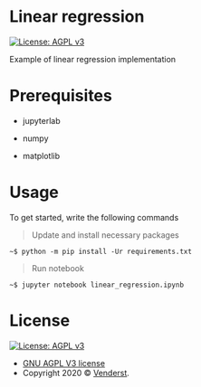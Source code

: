 # Linear regression

[![License: AGPL v3](https://img.shields.io/badge/License-AGPL%20v3-blue.svg)](https://www.gnu.org/licenses/agpl-3.0)

Example of linear regression implementation

# Prerequisites

* jupyterlab

* numpy

* matplotlib

# Usage

To get started, write the following commands

> Update and install necessary packages
```
~$ python -m pip install -Ur requirements.txt
```

> Run notebook
```
~$ jupyter notebook linear_regression.ipynb
```

# License

[![License: AGPL v3](https://img.shields.io/badge/License-AGPL%20v3-blue.svg)](https://www.gnu.org/licenses/agpl-3.0)

* [GNU AGPL V3 license](https://www.gnu.org/licenses/agpl-3.0)
* Copyright 2020 © [Venderst](https://github.com/Venderst).

